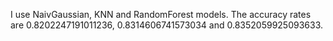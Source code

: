 I use NaivGaussian, KNN and RandomForest models. The accuracy rates are 0.8202247191011236, 0.8314606741573034 and 0.8352059925093633.
